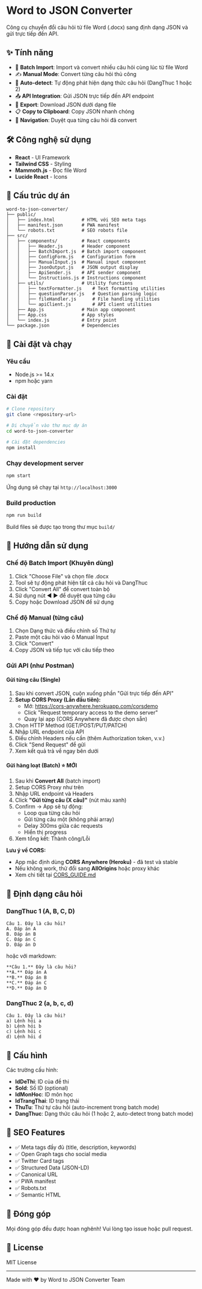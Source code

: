 # Word to JSON Converter

Công cụ chuyển đổi câu hỏi từ file Word (.docx) sang định dạng JSON và gửi trực tiếp đến API.

## ✨ Tính năng

- 🚀 **Batch Import**: Import và convert nhiều câu hỏi cùng lúc từ file Word
- ✍️ **Manual Mode**: Convert từng câu hỏi thủ công
- 🔄 **Auto-detect**: Tự động phát hiện dạng thức câu hỏi (DangThuc 1 hoặc 2)
- 📤 **API Integration**: Gửi JSON trực tiếp đến API endpoint
- 💾 **Export**: Download JSON dưới dạng file
- 📋 **Copy to Clipboard**: Copy JSON nhanh chóng
- 🎯 **Navigation**: Duyệt qua từng câu hỏi đã convert

## 🛠️ Công nghệ sử dụng

- **React** - UI Framework
- **Tailwind CSS** - Styling
- **Mammoth.js** - Đọc file Word
- **Lucide React** - Icons

## 📁 Cấu trúc dự án

```
word-to-json-converter/
├── public/
│   ├── index.html          # HTML với SEO meta tags
│   ├── manifest.json       # PWA manifest
│   └── robots.txt          # SEO robots file
├── src/
│   ├── components/         # React components
│   │   ├── Header.js       # Header component
│   │   ├── BatchImport.js  # Batch import component
│   │   ├── ConfigForm.js   # Configuration form
│   │   ├── ManualInput.js  # Manual input component
│   │   ├── JsonOutput.js   # JSON output display
│   │   ├── ApiSender.js    # API sender component
│   │   └── Instructions.js # Instructions component
│   ├── utils/              # Utility functions
│   │   ├── textFormatter.js    # Text formatting utilities
│   │   ├── questionParser.js   # Question parsing logic
│   │   ├── fileHandler.js      # File handling utilities
│   │   └── apiClient.js        # API client utilities
│   ├── App.js              # Main app component
│   ├── App.css             # App styles
│   └── index.js            # Entry point
└── package.json            # Dependencies
```

## 🚀 Cài đặt và chạy

### Yêu cầu

- Node.js >= 14.x
- npm hoặc yarn

### Cài đặt

```bash
# Clone repository
git clone <repository-url>

# Di chuyển vào thư mục dự án
cd word-to-json-converter

# Cài đặt dependencies
npm install
```

### Chạy development server

```bash
npm start
```

Ứng dụng sẽ chạy tại `http://localhost:3000`

### Build production

```bash
npm run build
```

Build files sẽ được tạo trong thư mục `build/`

## 📖 Hướng dẫn sử dụng

### Chế độ Batch Import (Khuyên dùng)

1. Click "Choose File" và chọn file .docx
2. Tool sẽ tự động phát hiện tất cả câu hỏi và DangThuc
3. Click "Convert All" để convert toàn bộ
4. Sử dụng nút ◀️ ▶️ để duyệt qua từng câu
5. Copy hoặc Download JSON để sử dụng

### Chế độ Manual (từng câu)

1. Chọn Dạng thức và điều chỉnh số Thứ tự
2. Paste một câu hỏi vào ô Manual Input
3. Click "Convert"
4. Copy JSON và tiếp tục với câu tiếp theo

### Gửi API (như Postman)

#### Gửi từng câu (Single)
1. Sau khi convert JSON, cuộn xuống phần "Gửi trực tiếp đến API"
2. **Setup CORS Proxy (Lần đầu tiên):**
   - Mở: https://cors-anywhere.herokuapp.com/corsdemo
   - Click "Request temporary access to the demo server"
   - Quay lại app (CORS Anywhere đã được chọn sẵn)
3. Chọn HTTP Method (GET/POST/PUT/PATCH)
4. Nhập URL endpoint của API
5. Điều chỉnh Headers nếu cần (thêm Authorization token, v.v.)
6. Click "Send Request" để gửi
7. Xem kết quả trả về ngay bên dưới

#### Gửi hàng loạt (Batch) ⭐ MỚI
1. Sau khi **Convert All** (batch import)
2. Setup CORS Proxy như trên
3. Nhập URL endpoint và Headers
4. Click **"Gửi từng câu (X câu)"** (nút màu xanh)
5. Confirm → App sẽ tự động:
   - Loop qua từng câu hỏi
   - Gửi từng câu một (không phải array)
   - Delay 300ms giữa các requests
   - Hiển thị progress
6. Xem tổng kết: Thành công/Lỗi

**Lưu ý về CORS:**
- App mặc định dùng **CORS Anywhere (Heroku)** - đã test và stable
- Nếu không work, thử đổi sang **AllOrigins** hoặc proxy khác
- Xem chi tiết tại [CORS_GUIDE.md](CORS_GUIDE.md)

## 📝 Định dạng câu hỏi

### DangThuc 1 (A, B, C, D)

```
Câu 1. Đây là câu hỏi?
A. Đáp án A
B. Đáp án B
C. Đáp án C
D. Đáp án D
```

hoặc với markdown:

```
**Câu 1.** Đây là câu hỏi?
**A.** Đáp án A
**B.** Đáp án B
**C.** Đáp án C
**D.** Đáp án D
```

### DangThuc 2 (a, b, c, d)

```
Câu 1. Đây là câu hỏi?
a) Lệnh hỏi a
b) Lệnh hỏi b
c) Lệnh hỏi c
d) Lệnh hỏi d
```

## 🔧 Cấu hình

Các trường cấu hình:

- **IdDeThi**: ID của đề thi
- **SoId**: Số ID (optional)
- **IdMonHoc**: ID môn học
- **IdTrangThai**: ID trạng thái
- **ThuTu**: Thứ tự câu hỏi (auto-increment trong batch mode)
- **DangThuc**: Dạng thức câu hỏi (1 hoặc 2, auto-detect trong batch mode)

## 🎨 SEO Features

- ✅ Meta tags đầy đủ (title, description, keywords)
- ✅ Open Graph tags cho social media
- ✅ Twitter Card tags
- ✅ Structured Data (JSON-LD)
- ✅ Canonical URL
- ✅ PWA manifest
- ✅ Robots.txt
- ✅ Semantic HTML

## 🤝 Đóng góp

Mọi đóng góp đều được hoan nghênh! Vui lòng tạo issue hoặc pull request.

## 📄 License

MIT License

---

Made with ❤️ by Word to JSON Converter Team

